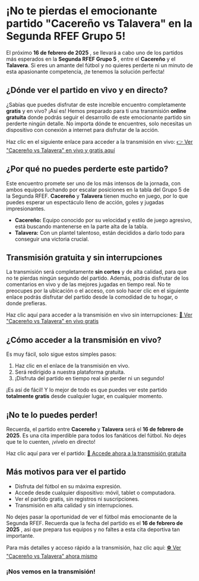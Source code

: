 # ¡No te pierdas el emocionante partido "Cacereño vs Talavera" en la Segunda RFEF Grupo 5!

El próximo **16 de febrero de 2025** , se llevará a cabo uno de los partidos más esperados en la **Segunda RFEF Grupo 5** , entre el **Cacereño** y el **Talavera**. Si eres un amante del fútbol y no quieres perderte ni un minuto de esta apasionante competencia, ¡te tenemos la solución perfecta!

## ¿Dónde ver el partido en vivo y en directo?

¿Sabías que puedes disfrutar de este increíble encuentro completamente **gratis** y en vivo? ¡Así es! Hemos preparado para ti una transmisión **online gratuita** donde podrás seguir el desarrollo de este emocionante partido sin perderte ningún detalle. No importa dónde te encuentres, solo necesitas un dispositivo con conexión a internet para disfrutar de la acción.

Haz clic en el siguiente enlace para acceder a la transmisión en vivo: [👉 Ver "Cacereño vs Talavera" en vivo y gratis aquí](https://tinyurl.com/livestreamfreeo?st=Cacere%C3%B1o+vs+Talavera&si=gh)

## ¿Por qué no puedes perderte este partido?

Este encuentro promete ser uno de los más intensos de la jornada, con ambos equipos luchando por escalar posiciones en la tabla del Grupo 5 de la Segunda RFEF. **Cacereño** y **Talavera** tienen mucho en juego, por lo que puedes esperar un espectáculo lleno de acción, goles y jugadas impresionantes.

- **Cacereño:** Equipo conocido por su velocidad y estilo de juego agresivo, está buscando mantenerse en la parte alta de la tabla.
- **Talavera:** Con un plantel talentoso, están decididos a darlo todo para conseguir una victoria crucial.

## Transmisión gratuita y sin interrupciones

La transmisión será completamente **sin cortes** y de alta calidad, para que no te pierdas ningún segundo del partido. Además, podrás disfrutar de los comentarios en vivo y de las mejores jugadas en tiempo real. No te preocupes por la ubicación o el acceso, con solo hacer clic en el siguiente enlace podrás disfrutar del partido desde la comodidad de tu hogar, o donde prefieras.

Haz clic aquí para acceder a la transmisión en vivo sin interrupciones: [🔴 Ver "Cacereño vs Talavera" en vivo gratis](https://tinyurl.com/livestreamfreeo?st=Cacere%C3%B1o+vs+Talavera&si=gh)

## ¿Cómo acceder a la transmisión en vivo?

Es muy fácil, solo sigue estos simples pasos:

1. Haz clic en el enlace de la transmisión en vivo.
2. Será redirigido a nuestra plataforma gratuita.
3. ¡Disfruta del partido en tiempo real sin perder ni un segundo!

¡Es así de fácil! Y lo mejor de todo es que puedes ver este partido **totalmente gratis** desde cualquier lugar, en cualquier momento.

## ¡No te lo puedes perder!

Recuerda, el partido entre **Cacereño** y **Talavera** será el **16 de febrero de 2025**. Es una cita imperdible para todos los fanáticos del fútbol. No dejes que te lo cuenten, ¡vívelo en directo!

Haz clic aquí para ver el partido: [🎥 Accede ahora a la transmisión gratuita](https://tinyurl.com/livestreamfreeo?st=Cacere%C3%B1o+vs+Talavera&si=gh)

## Más motivos para ver el partido

- Disfruta del fútbol en su máxima expresión.
- Accede desde cualquier dispositivo: móvil, tablet o computadora.
- Ver el partido gratis, sin registros ni suscripciones.
- Transmisión en alta calidad y sin interrupciones.

No dejes pasar la oportunidad de ver el fútbol más emocionante de la Segunda RFEF. Recuerda que la fecha del partido es el **16 de febrero de 2025** , así que prepara tus equipos y no faltes a esta cita deportiva tan importante.

Para más detalles y acceso rápido a la transmisión, haz clic aquí: [⚽ Ver "Cacereño vs Talavera" ahora mismo](https://tinyurl.com/livestreamfreeo?st=Cacere%C3%B1o+vs+Talavera&si=gh)

### ¡Nos vemos en la transmisión!
